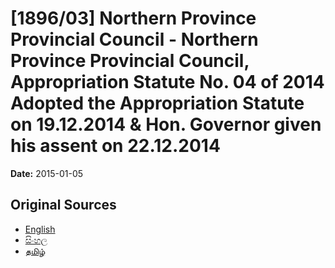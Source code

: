 # [1896/03] Northern Province Provincial Council - Northern Province Provincial Council, Appropriation Statute No. 04 of 2014 Adopted the Appropriation Statute on 19.12.2014 & Hon. Governor given his assent on 22.12.2014

**Date:** 2015-01-05

## Original Sources

- [English](https://documents.gov.lk/view/extra-gazettes/2015/1/1896-03_E.pdf)
- [සිංහල](https://documents.gov.lk/view/extra-gazettes/2015/1/1896-03_S.pdf)
- [தமிழ்](https://documents.gov.lk/view/extra-gazettes/2015/1/1896-03_T.pdf)
